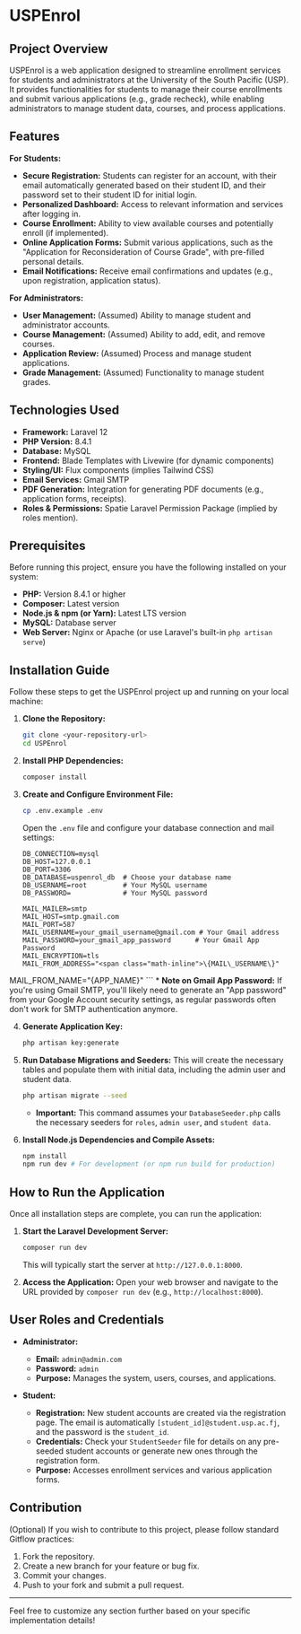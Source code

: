 # USPEnrol

## Project Overview

USPEnrol is a web application designed to streamline enrollment services for students and administrators at the University of the South Pacific (USP). It provides functionalities for students to manage their course enrollments and submit various applications (e.g., grade recheck), while enabling administrators to manage student data, courses, and process applications.

## Features

**For Students:**
* **Secure Registration:** Students can register for an account, with their email automatically generated based on their student ID, and their password set to their student ID for initial login.
* **Personalized Dashboard:** Access to relevant information and services after logging in.
* **Course Enrollment:** Ability to view available courses and potentially enroll (if implemented).
* **Online Application Forms:** Submit various applications, such as the "Application for Reconsideration of Course Grade", with pre-filled personal details.
* **Email Notifications:** Receive email confirmations and updates (e.g., upon registration, application status).

**For Administrators:**
* **User Management:** (Assumed) Ability to manage student and administrator accounts.
* **Course Management:** (Assumed) Ability to add, edit, and remove courses.
* **Application Review:** (Assumed) Process and manage student applications.
* **Grade Management:** (Assumed) Functionality to manage student grades.

## Technologies Used

* **Framework:** Laravel 12
* **PHP Version:** 8.4.1
* **Database:** MySQL
* **Frontend:** Blade Templates with Livewire (for dynamic components)
* **Styling/UI:** Flux components (implies Tailwind CSS)
* **Email Services:** Gmail SMTP
* **PDF Generation:** Integration for generating PDF documents (e.g., application forms, receipts).
* **Roles & Permissions:** Spatie Laravel Permission Package (implied by roles mention).

## Prerequisites

Before running this project, ensure you have the following installed on your system:

* **PHP:** Version 8.4.1 or higher
* **Composer:** Latest version
* **Node.js & npm (or Yarn):** Latest LTS version
* **MySQL:** Database server
* **Web Server:** Nginx or Apache (or use Laravel's built-in `php artisan serve`)

## Installation Guide

Follow these steps to get the USPEnrol project up and running on your local machine:

1.  **Clone the Repository:**
    ```bash
    git clone <your-repository-url>
    cd USPEnrol
    ```

2.  **Install PHP Dependencies:**
    ```bash
    composer install
    ```

3.  **Create and Configure Environment File:**
    ```bash
    cp .env.example .env
    ```
    Open the `.env` file and configure your database connection and mail settings:
    ```dotenv
    DB_CONNECTION=mysql
    DB_HOST=127.0.0.1
    DB_PORT=3306
    DB_DATABASE=uspenrol_db  # Choose your database name
    DB_USERNAME=root         # Your MySQL username
    DB_PASSWORD=             # Your MySQL password

    MAIL_MAILER=smtp
    MAIL_HOST=smtp.gmail.com
    MAIL_PORT=587
    MAIL_USERNAME=your_gmail_username@gmail.com # Your Gmail address
    MAIL_PASSWORD=your_gmail_app_password      # Your Gmail App Password
    MAIL_ENCRYPTION=tls
    MAIL_FROM_ADDRESS="<span class="math-inline">\{MAIL\_USERNAME\}"
MAIL\_FROM\_NAME\="</span>{APP_NAME}"
    ```
    * **Note on Gmail App Password:** If you're using Gmail SMTP, you'll likely need to generate an "App password" from your Google Account security settings, as regular passwords often don't work for SMTP authentication anymore.

4.  **Generate Application Key:**
    ```bash
    php artisan key:generate
    ```

5.  **Run Database Migrations and Seeders:**
    This will create the necessary tables and populate them with initial data, including the admin user and student data.
    ```bash
    php artisan migrate --seed
    ```
    * **Important:** This command assumes your `DatabaseSeeder.php` calls the necessary seeders for `roles`, `admin user`, and `student data`.

6.  **Install Node.js Dependencies and Compile Assets:**
    ```bash
    npm install
    npm run dev # For development (or npm run build for production)
    ```

## How to Run the Application

Once all installation steps are complete, you can run the application:

1.  **Start the Laravel Development Server:**
    ```bash
    composer run dev
    ```
    This will typically start the server at `http://127.0.0.1:8000`.

2.  **Access the Application:**
    Open your web browser and navigate to the URL provided by `composer run dev` (e.g., `http://localhost:8000`).

## User Roles and Credentials

* **Administrator:**
    * **Email:** `admin@admin.com`
    * **Password:** `admin`
    * **Purpose:** Manages the system, users, courses, and applications.

* **Student:**
    * **Registration:** New student accounts are created via the registration page. The email is automatically `[student_id]@student.usp.ac.fj`, and the password is the `student_id`.
    * **Credentials:** Check your `StudentSeeder` file for details on any pre-seeded student accounts or generate new ones through the registration form.
    * **Purpose:** Accesses enrollment services and various application forms.

## Contribution

(Optional)
If you wish to contribute to this project, please follow standard Gitflow practices:
1.  Fork the repository.
2.  Create a new branch for your feature or bug fix.
3.  Commit your changes.
4.  Push to your fork and submit a pull request.

---

Feel free to customize any section further based on your specific implementation details!